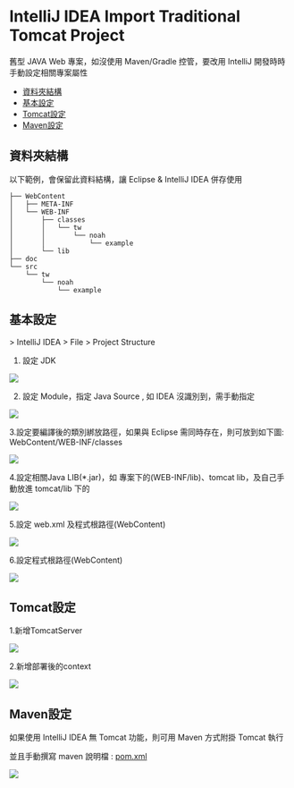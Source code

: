 # IntelliJ IDEA Import Traditional Tomcat Project

舊型 JAVA Web 專案，如沒使用 Maven/Gradle 控管，要改用 IntelliJ 開發時時手動設定相關專案屬性

* [資料夾結構](#folder)
* [基本設定](#basic)
* [Tomcat設定](#tomcat)
* [Maven設定](#maven)


<h2 id="folder">資料夾結構</h2>
以下範例，會保留此資料結構，讓 Eclipse & IntelliJ IDEA 併存使用

    ├── WebContent
    │   ├── META-INF
    │   └── WEB-INF
    │       ├── classes
    │       │   └── tw
    │       │       └── noah
    │       │           └── example
    │       └── lib
    ├── doc
    └── src
        └── tw
            └── noah
                └── example




<h2 id="basic">基本設定</h2>
> IntelliJ IDEA > File > Project Structure

1. 設定 JDK

![](doc/ProjectSetting-JDK.png)

2. 設定 Module，指定 Java Source , 如 IDEA 沒識別到，需手動指定

![](doc/ProjectSetting-Module-JavaSource.png)

3.設定要編譯後的類別綁放路徑，如果與 Eclipse 需同時存在，則可放到如下圖: WebContent/WEB-INF/classes

![](doc/ProjectSetting-Module-ClassesPath.png)

4.設定相關Java LIB(*.jar)，如 專案下的(WEB-INF/lib)、tomcat lib，及自己手動放進 tomcat/lib 下的

![](doc/ProjectSetting-Module-Dependencies.png)

5.設定 web.xml 及程式根路徑(WebContent)

![](doc/ProjectSetting-Facets.png)

6.設定程式根路徑(WebContent)

![](doc/ProjectSetting-Artifacts.png)


<h2 id="tomcat">Tomcat設定</h2>

1.新增TomcatServer

![](doc/Tomcat-Server.png)

2.新增部署後的context

![](doc/Tomcat-Deployment.png)



<h2 id="maven">Maven設定</h2>

如果使用 IntelliJ IDEA 無 Tomcat 功能，則可用 Maven 方式附掛 Tomcat 執行

並且手動撰寫 maven 說明檔 : [pom.xml](pom.xml)

![](doc/Maven-Server.png)